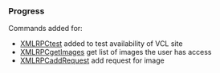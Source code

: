 ### Progress
Commands added for:
- [XMLRPCtest]() added to test availability of VCL site  
- [XMLRPCgetImages]() get list of images the user has access
- [XMLRPCaddRequest]() add request for image
